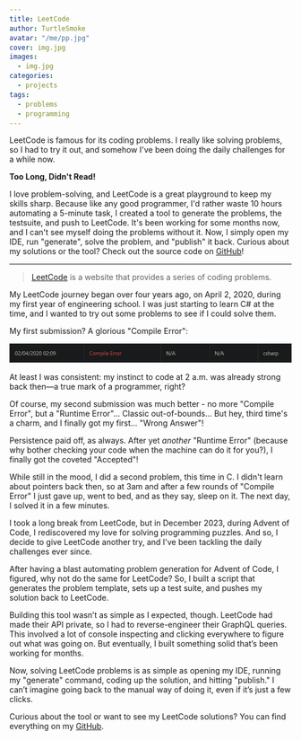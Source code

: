 ```yaml
---
title: LeetCode
author: TurtleSmoke
avatar: "/me/pp.jpg"
cover: img.jpg
images:
  - img.jpg
categories:
  - projects
tags:
  - problems
  - programming
---
```


LeetCode is famous for its coding problems. I really like solving problems, so I had to try it out, and somehow I've
been doing the daily challenges for a while now.

<!--more-->

<div class="tldr">
  <strong>Too Long, Didn't Read!</strong>
  <p>
    I love problem-solving, and LeetCode is a great playground to keep my skills sharp. Because like any good programmer,
    I'd rather waste 10 hours automating a 5-minute task, I created a tool to generate the problems, the testsuite, and
    push to LeetCode. It's been working for some months now, and I can't see myself doing the problems without it.
    Now, I simply open my IDE, run "generate", solve the problem, and "publish" it back. Curious about my solutions or
    the tool? Check out the source code on <a href="https://github.com/TurtleSmoke/LeetCode">GitHub</a>!
  </p>
</div>

---

> [LeetCode](https://leetcode.com/) is a website that provides a series of coding problems.

My LeetCode journey began over four years ago, on April 2, 2020, during my first year of engineering school.
I was just starting to learn C# at the time, and I wanted to try out some problems to see if I could solve them.

My first submission? A glorious "Compile Error":

![First submission](compile_error.png)

At least I was consistent: my instinct to code at 2 a.m. was already strong back then—a true mark of a programmer,
right?

Of course, my second submission was much better - no more "Compile Error", but a "Runtime Error"... Classic
out-of-bounds... But hey, third time's a charm, and I finally got my first... "Wrong Answer"!

Persistence paid off, as always. After yet *another* "Runtime Error" (because why bother checking your code when the
machine can do it for you?), I finally got the coveted "Accepted"!

While still in the mood, I did a second problem, this time in C. I didn't learn about pointers back then, so
at 3am and after a few rounds of "Compile Error" I just gave up, went to bed, and as they say, sleep on it.
The next day, I solved it in a few minutes.

I took a long break from LeetCode, but in December 2023, during Advent of Code, I rediscovered my love for solving
programming puzzles. And so, I decide to give LeetCode another try, and I've been tackling the daily challenges ever
since.

After having a blast automating problem generation for Advent of Code, I figured, why not do the same for LeetCode? So,
I built a script that generates the problem template, sets up a test suite, and pushes my solution back to LeetCode.

Building this tool wasn’t as simple as I expected, though. LeetCode had made their API private, so I had to
reverse-engineer their GraphQL queries. This involved a lot of console inspecting and clicking everywhere to figure out
what was going on. But eventually, I built something solid that’s been working for months.

Now, solving LeetCode problems is as simple as opening my IDE, running my "generate" command, coding up the solution,
and hitting "publish." I can’t imagine going back to the manual way of doing it, even if it’s just a few clicks.

Curious about the tool or want to see my LeetCode solutions? You can find everything on my
[GitHub](https://github.com/TurtleSmoke/LeetCode).
